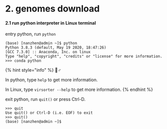 # 2. genomes download

#### 2.1 run python interpreter in Linux terminal

entry python, run `python`

```text
(base) [nanzhen@admin ~]$ python
Python 3.8.3 (default, May 19 2020, 18:47:26) 
[GCC 7.3.0] :: Anaconda, Inc. on linux
Type "help", "copyright", "credits" or "license" for more information.
>>> conda python
```

{% hint style="info" %}
🧙♂ 

In python,  type `help` to get more information.

In Linux, type `virsorter --help` to get more information.
{% endhint %}

exit python, run `quit()` or press Ctrl-D.

```text
>>> quit
Use quit() or Ctrl-D (i.e. EOF) to exit
>>> quit()
(base) [nanzhen@admin ~]$ 
```



